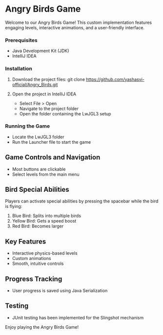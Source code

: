 
# Angry Birds Game

Welcome to our Angry Birds Game! This custom implementation features engaging levels, interactive animations, and a user-friendly interface.


### Prerequisites
- Java Development Kit (JDK)
- IntelliJ IDEA

### Installation
1. Download the project files:
   git clone https://github.com/yashasvi-official/Angry_Birds.git

2. Open the project in IntelliJ IDEA
   - Select File > Open
   - Navigate to the project folder
   - Open the folder containing the LwJGL3 setup

### Running the Game
- Locate the LwJGL3 folder
- Run the Launcher file to start the game

## Game Controls and Navigation

- Most buttons are clickable
- Select levels from the main menu

## Bird Special Abilities

Players can activate special abilities by pressing the spacebar while the bird is flying:

1. Blue Bird: Splits into multiple birds
2. Yellow Bird: Gets a speed boost
3. Red Bird: Becomes larger

## Key Features
- Interactive physics-based levels
- Custom animations
- Smooth, intuitive controls

## Progress Tracking
- User progress is saved using Java Serialization

## Testing
- JUnit testing has been implemented for the Slingshot mechanism

Enjoy playing the Angry Birds Game!


